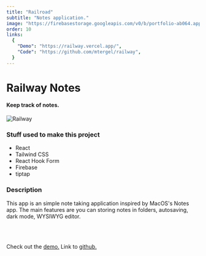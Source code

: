 ```yaml
---
title: "Railroad"
subtitle: "Notes application."
image: "https://firebasestorage.googleapis.com/v0/b/portfolio-ab064.appspot.com/o/railway.svg?alt=media&token=c1cd9ac1-5404-4221-be51-03eefdffa6cb"
order: 10
links:
  {
    "Demo": "https://railway.vercel.app/",
    "Code": "https://github.com/mtergel/railway",
  }
---
```


# Railway Notes

#### Keep track of notes.

![Railway](https://firebasestorage.googleapis.com/v0/b/portfolio-ab064.appspot.com/o/Screen%20Shot%202021-07-07%20at%2000.36.03.png?alt=media&token=a3f7ad4a-b30c-41b0-9355-2d56ec744f33)

### Stuff used to make this project

- React
- Tailwind CSS
- React Hook Form
- Firebase
- tiptap

### Description

This app is an simple note taking application inspired by MacOS's Notes app. The main features are you can storing notes in folders, autosaving, dark mode,
WYSIWYG editor.

<br/><br/>

Check out the [demo.](https://railway.vercel.app/)
Link to [github.](https://github.com/mtergel/railway)
